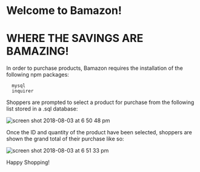 # Welcome to Bamazon! 
# WHERE THE SAVINGS ARE BAMAZING!


In order to purchase products, Bamazon requires the installation of the following npm packages:

      mysql
      inquirer

Shoppers are prompted to select a product for purchase from the following list stored in a .sql database:

![screen shot 2018-08-03 at 6 50 48 pm](https://user-images.githubusercontent.com/36335073/43669415-ccefaa3a-9750-11e8-897c-79beaa431320.png)

Once the ID and quantity of the product have been selected, shoppers are shown the grand total of their purchase like so:

![screen shot 2018-08-03 at 6 51 33 pm](https://user-images.githubusercontent.com/36335073/43669449-1f73d5ec-9751-11e8-82d1-19ddb79f1acb.png)

Happy Shopping!
